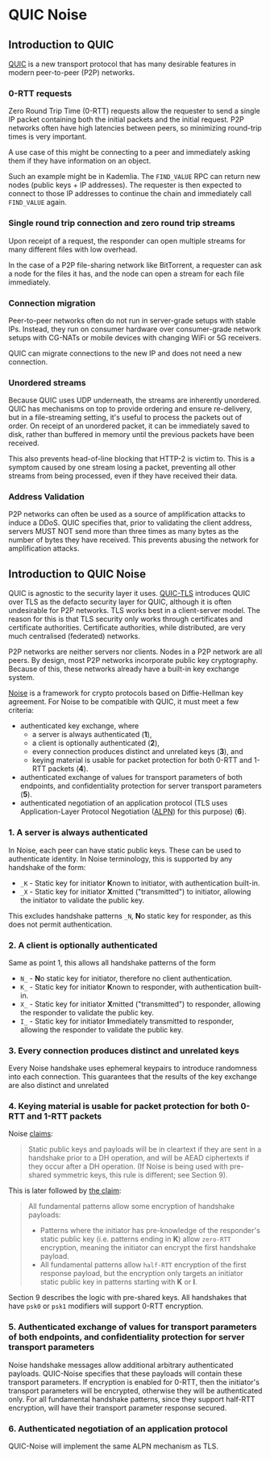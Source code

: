 # QUIC Noise

## Introduction to QUIC

[QUIC] is a new transport protocol that has many desirable features in modern peer-to-peer (P2P) networks.

### 0-RTT requests

Zero Round Trip Time (0-RTT) requests allow the requester to send a single IP packet containing both
the initial packets and the initial request. P2P networks often have high latencies between peers,
so minimizing round-trip times is very important.

A use case of this might be connecting to a peer and immediately asking them if they have information on an object.

Such an example might be in Kademlia. The `FIND_VALUE` RPC can return new nodes (public keys + IP addresses).
The requester is then expected to connect to those IP addresses to continue the chain and immediately call `FIND_VALUE` again.

### Single round trip connection and zero round trip streams

Upon receipt of a request, the responder can open multiple streams for many different files with low overhead.

In the case of a P2P file-sharing network like BitTorrent, a requester can ask a node for the files it has,
and the node can open a stream for each file immediately.

### Connection migration

Peer-to-peer networks often do not run in server-grade setups with stable IPs. Instead, they run on consumer hardware
over consumer-grade network setups with CG-NATs or mobile devices with changing WiFi or 5G receivers.

QUIC can migrate connections to the new IP and does not need a new connection.

### Unordered streams

Because QUIC uses UDP underneath, the streams are inherently unordered. QUIC has mechanisms on top to provide ordering
and ensure re-delivery, but in a file-streaming setting, it's useful to process the packets out of order. On receipt of an unordered packet, it can be immediately saved to disk, rather than buffered in memory until the previous packets have been received.

This also prevents head-of-line blocking that HTTP-2 is victim to. This is a symptom caused by one stream losing a packet,
preventing all other streams from being processed, even if they have received their data.

### Address Validation

P2P networks can often be used as a source of amplification attacks to induce a DDoS. QUIC specifies that, prior to validating the client address, servers MUST NOT send more than three times as many bytes as the number of bytes they have received. This
prevents abusing the network for amplification attacks.

## Introduction to QUIC Noise

QUIC is agnostic to the security layer it uses. [QUIC-TLS] introduces QUIC over TLS as the defacto security layer for QUIC,
although it is often undesirable for P2P networks. TLS works best in a client-server model. The reason for this is that TLS security only works through certificates and certificate authorities. Certificate authorities, while distributed, are very much centralised (federated) networks.

P2P networks are neither servers nor clients. Nodes in a P2P network are all peers. By design, most P2P networks incorporate
public key cryptography. Because of this, these networks already have a built-in key exchange system.

[Noise] is a framework for crypto protocols based on Diffie-Hellman key agreement. For Noise to be compatible with QUIC, it must meet a few criteria:

- authenticated key exchange, where
  - a server is always authenticated (**1**),
  - a client is optionally authenticated (**2**),
  - every connection produces distinct and unrelated keys (**3**), and
  - keying material is usable for packet protection for both 0-RTT and 1-RTT packets (**4**).
- authenticated exchange of values for transport parameters of both endpoints, and confidentiality protection for server transport parameters (**5**).
- authenticated negotiation of an application protocol (TLS uses Application-Layer Protocol Negotiation ([ALPN]) for this purpose) (**6**).

### 1. A server is always authenticated

In Noise, each peer can have static public keys. These can be used to authenticate identity. In Noise terminology,
this is supported by any handshake of the form:

* `_K` - Static key for initiator **K**nown to initiator, with authentication built-in.
* `_X` - Static key for initiator **X**mitted ("transmitted") to initiator, allowing the initiator to validate the public key.

This excludes handshake patterns `_N`, **N**o static key for responder, as this does not permit authentication.

### 2. A client is optionally authenticated

Same as point 1, this allows all handshake patterns of the form

* `N_` - **N**o static key for initiator, therefore no client authentication.
* `K_` - Static key for initiator **K**nown to responder, with authentication built-in.
* `X_` - Static key for initiator **X**mitted ("transmitted") to responder, allowing the responder to validate the public key.
* `I_` - Static key for initiator **I**mmediately transmitted to responder, allowing the responder to validate the public key.

### 3. Every connection produces distinct and unrelated keys

Every Noise handshake uses ephemeral keypairs to introduce randomness into each connection. This guarantees
that the results of the key exchange are also distinct and unrelated

### 4. Keying material is usable for packet protection for both 0-RTT and 1-RTT packets

Noise [claims](https://noiseprotocol.org/noise.html#message-format):

> Static public keys and payloads will be in cleartext if they are sent in a handshake prior to a DH operation, and will be AEAD ciphertexts if they occur after a DH operation. (If Noise is being used with pre-shared symmetric keys, this rule is different; see Section 9).

This is later followed by [the claim](https://noiseprotocol.org/noise.html#interactive-handshake-patterns-fundamental):

> All fundamental patterns allow some encryption of handshake payloads:
> * Patterns where the initiator has pre-knowledge of the responder's static public key (i.e. patterns ending in **K**) allow `zero-RTT` encryption, meaning the initiator can encrypt the first handshake payload.
> * All fundamental patterns allow `half-RTT` encryption of the first response payload, but the encryption only targets an initiator static public key in patterns starting with **K** or **I**.

Section 9 describes the logic with pre-shared keys. All handshakes that have `psk0` or `psk1` modifiers will support 0-RTT
encryption.

### 5. Authenticated exchange of values for transport parameters of both endpoints, and confidentiality protection for server transport parameters

Noise handshake messages allow additional arbitrary authenticated payloads. QUIC-Noise specifies that these payloads will
contain these transport parameters. If encryption is enabled for 0-RTT, then the initiator's transport parameters will be
encrypted, otherwise they will be authenticated only. For all fundamental handshake patterns,
since they support half-RTT encryption, will have their transport parameter response secured.

### 6. Authenticated negotiation of an application protocol

QUIC-Noise will implement the same ALPN mechanism as TLS.

[ALPN]: https://www.rfc-editor.org/rfc/rfc7301.html
[QUIC]: https://www.rfc-editor.org/rfc/rfc9000.html
[QUIC-TLS]: https://www.rfc-editor.org/rfc/rfc9001.html
[Noise]: https://noiseprotocol.org/noise.html
